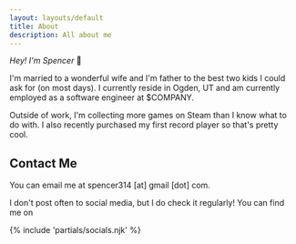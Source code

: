 ```yaml
---
layout: layouts/default
title: About
description: All about me
---
```


_Hey! I'm Spencer_ 👋

I'm married to a wonderful wife and I'm father to the best two kids I could ask for (on most days). I currently reside in Ogden, UT and am currently employed as a software engineer at $COMPANY.

Outside of work, I'm collecting more games on Steam than I know what to do with. I also recently purchased my first record player so that's pretty cool.

## Contact Me

You can email me at spencer314 [at] gmail [dot] com.

I don't post often to social media, but I do check it regularly! You can find me on

{% include 'partials/socials.njk' %}
